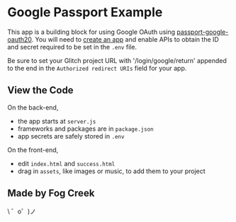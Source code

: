 Google Passport Example
========================

This app is a building block for using Google OAuth using [passport-google-oauth20](https://github.com/jaredhanson/passport-google-oauth2). You will need to [create an app](https://console.developers.google.com/apis/dashboard) and enable APIs to obtain the ID and secret required to be set in the `.env` file.

Be sure to set your Glitch project URL with '/login/google/return' appended to the end in the `Authorized redirect URIs` field for your app.

## View the Code

On the back-end,
- the app starts at `server.js`
- frameworks and packages are in `package.json`
- app secrets are safely stored in `.env`

On the front-end,
- edit `index.html` and `success.html`
- drag in `assets`, like images or music, to add them to your project

Made by Fog Creek
-----------------

\ ゜o゜)ノ
